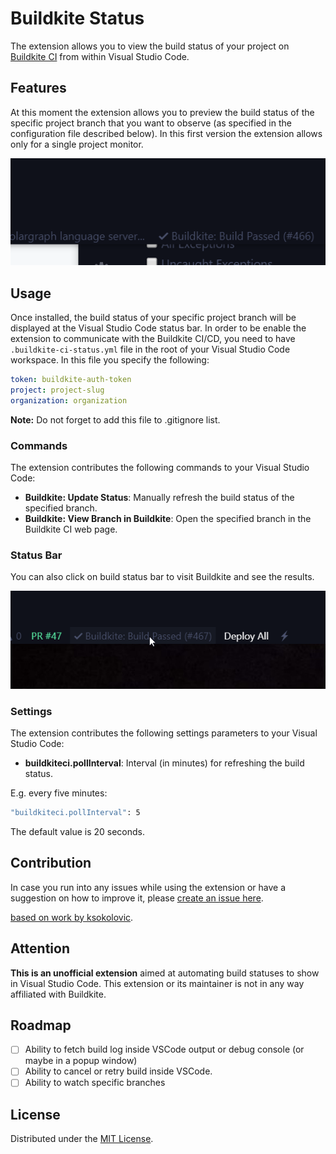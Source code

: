 # Buildkite Status

The extension allows you to view the build status of your project on [Buildkite CI](https://buildkite.com) from within Visual Studio Code.

## Features

At this moment the extension allows you to preview the build status of the specific project branch that you want to observe (as specified in the configuration file described below). In this first version the extension allows only for a single project monitor. 

![Buildkite CI Status](images/screenshot.png)

## Usage

Once installed, the build status of your specific project branch will be displayed at the Visual Studio Code status bar. In order to be enable the extension to communicate with the Buildkite CI/CD, you need to have ```.buildkite-ci-status.yml``` file in the root of your Visual Studio Code workspace. In this file you specify the following:

```yml
token: buildkite-auth-token
project: project-slug
organization: organization
```

**Note:** Do not forget to add this file to .gitignore list.

### Commands

The extension contributes the following commands to your Visual Studio Code:

* **Buildkite: Update Status**: Manually refresh the build status of the specified branch.
* **Buildkite: View Branch in Buildkite**: Open the specified branch in the Buildkite CI web page.

### Status Bar

You can also click on build status bar to visit Buildkite and see the results.

![Buildkite CI StatusBar](images/screenshot2.png)

### Settings

The extension contributes the following settings parameters to your Visual Studio Code:

* **buildkiteci.pollInterval**: Interval (in minutes) for refreshing the build status.

E.g. every five minutes:

```sh
"buildkiteci.pollInterval": 5
```

The default value is 20 seconds.

## Contribution

In case you run into any issues while using the extension or have a suggestion on how to improve it, please [create an issue here](https://github.com/gencer/buildkite-ci-status/issues).

[based on work by ksokolovic](https://github.com/ksokolovic/semaphore-ci-status/issues).

## Attention

**This is an unofficial extension** aimed at automating build statuses to show in Visual Studio Code. This extension or its maintainer is not in any way affiliated with Buildkite.

## Roadmap

- [ ] Ability to fetch build log inside VSCode output or debug console (or maybe in a popup window)
- [ ] Ability to cancel or retry build inside VSCode.
- [ ] Ability to watch specific branches

## License

Distributed under the [MIT License](LICENSE).
